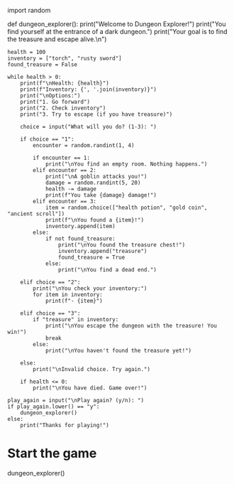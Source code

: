 import random

def dungeon_explorer():
    print("Welcome to Dungeon Explorer!")
    print("You find yourself at the entrance of a dark dungeon.")
    print("Your goal is to find the treasure and escape alive.\n")
    
    health = 100
    inventory = ["torch", "rusty sword"]
    found_treasure = False
    
    while health > 0:
        print(f"\nHealth: {health}")
        print(f"Inventory: {', '.join(inventory)}")
        print("\nOptions:")
        print("1. Go forward")
        print("2. Check inventory")
        print("3. Try to escape (if you have treasure)")
        
        choice = input("What will you do? (1-3): ")
        
        if choice == "1":
            encounter = random.randint(1, 4)
            
            if encounter == 1:
                print("\nYou find an empty room. Nothing happens.")
            elif encounter == 2:
                print("\nA goblin attacks you!")
                damage = random.randint(5, 20)
                health -= damage
                print(f"You take {damage} damage!")
            elif encounter == 3:
                item = random.choice(["health potion", "gold coin", "ancient scroll"])
                print(f"\nYou found a {item}!")
                inventory.append(item)
            else:
                if not found_treasure:
                    print("\nYou found the treasure chest!")
                    inventory.append("treasure")
                    found_treasure = True
                else:
                    print("\nYou find a dead end.")
                    
        elif choice == "2":
            print("\nYou check your inventory:")
            for item in inventory:
                print(f"- {item}")
                
        elif choice == "3":
            if "treasure" in inventory:
                print("\nYou escape the dungeon with the treasure! You win!")
                break
            else:
                print("\nYou haven't found the treasure yet!")
                
        else:
            print("\nInvalid choice. Try again.")
            
        if health <= 0:
            print("\nYou have died. Game over!")
            
    play_again = input("\nPlay again? (y/n): ")
    if play_again.lower() == "y":
        dungeon_explorer()
    else:
        print("Thanks for playing!")

# Start the game
dungeon_explorer()
